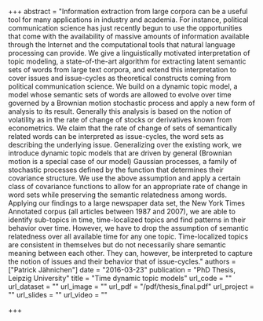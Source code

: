 +++
abstract = "Information extraction from large corpora can be a useful tool for many applications in industry and academia. For instance, political communication science has just recently begun to use the opportunities that come with the availability of massive amounts of information available through the Internet and the computational tools that natural language processing can provide. We give a linguistically motivated interpretation of topic modeling, a state-of-the-art algorithm for extracting latent semantic sets of words from large text corpora, and extend this interpretation to cover issues and issue-cycles as theoretical constructs coming from political communication science. We build on a dynamic topic model, a model whose semantic sets of words are allowed to evolve over time governed by a Brownian motion stochastic process and apply a new form of analysis to its result. Generally this analysis is based on the notion of volatility as in the rate of change of stocks or derivatives known from econometrics. We claim that the rate of change of sets of semantically related words can be interpreted as issue-cycles, the word sets as describing the underlying issue. Generalizing over the existing work, we introduce dynamic topic models that are driven by general (Brownian motion is a special case of our model) Gaussian processes, a family of stochastic processes defined by the function that determines their covariance structure. We use the above assumption and apply a certain class of covariance functions to allow for an appropriate rate of change in word sets while preserving the semantic relatedness among words. Applying our findings to a large newspaper data set, the New York Times Annotated corpus (all articles between 1987 and 2007), we are able to identify sub-topics in time, time-localized topics and find patterns in their behavior over time. However, we have to drop the assumption of semantic relatedness over all available time for any one topic. Time-localized topics are consistent in themselves but do not necessarily share semantic meaning between each other. They can, however, be interpreted to capture the notion of issues and their behavior that of issue-cycles."
authors = ["Patrick Jähnichen"]
date = "2016-03-23"
publication = "PhD Thesis, Leipzig University"
title = "Time dynamic topic models"
url_code = ""
url_dataset = ""
url_image = ""
url_pdf = "/pdf/thesis_final.pdf"
url_project = ""
url_slides = ""
url_video = ""

+++

